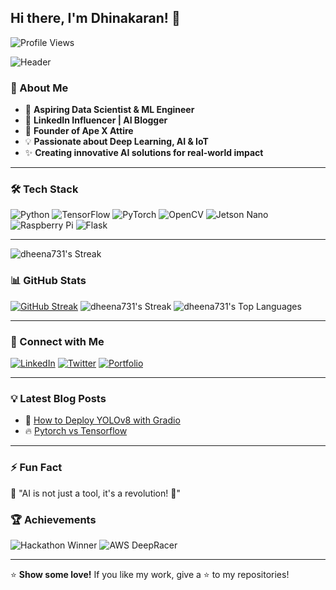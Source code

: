 ## Hi there, I'm Dhinakaran! 👋

![Profile Views](https://komarev.com/ghpvc/?username=Dhinakaran2004&color=brightgreen)

![Header](https://media.giphy.com/media/qgQUggAC3Pfv687qPC/giphy.gif)

### 🚀 About Me
- 🎯 **Aspiring Data Scientist & ML Engineer**  
- 📢 **LinkedIn Influencer | AI Blogger**  
- 👕 **Founder of Ape X Attire**  
- 💡 **Passionate about Deep Learning, AI & IoT**  
- ✨ **Creating innovative AI solutions for real-world impact**  

---

### 🛠️ Tech Stack
![Python](https://img.shields.io/badge/Python-3776AB?style=for-the-badge&logo=python&logoColor=white)
![TensorFlow](https://img.shields.io/badge/TensorFlow-FF6F00?style=for-the-badge&logo=tensorflow&logoColor=white)
![PyTorch](https://img.shields.io/badge/PyTorch-EE4C2C?style=for-the-badge&logo=pytorch&logoColor=white)
![OpenCV](https://img.shields.io/badge/OpenCV-5C3EE8?style=for-the-badge&logo=opencv&logoColor=white)
![Jetson Nano](https://img.shields.io/badge/Jetson_Nano-76B900?style=for-the-badge&logo=nvidia&logoColor=white)
![Raspberry Pi](https://img.shields.io/badge/RaspberryPi-A22846?style=for-the-badge&logo=raspberry-pi&logoColor=white)
![Flask](https://img.shields.io/badge/Flask-000000?style=for-the-badge&logo=flask&logoColor=white)

---
![dheena731's Streak](https://github-readme-streak-stats.herokuapp.com/?user=dheena731&theme=vue-dark&hide_border=true)
### 📊 GitHub Stats
[![GitHub Streak](https://github-readme-streak-stats-liard-six.vercel.app?user=Dheena731&theme=dark&border_radius=10)](https://git.io/streak-stats)
![dheena731's Streak](https://github-readme-streak-stats.herokuapp.com/?user=dheena731&theme=vue-dark&hide_border=true)
![dheena731's Top Languages](https://github-readme-stats.vercel.app/api/top-langs/?username=dheena731&theme=dark&show_icons=true&hide_border=false&layout=compact)

---

### 🔗 Connect with Me
[![LinkedIn](https://img.shields.io/badge/LinkedIn-0A66C2?style=for-the-badge&logo=linkedin&logoColor=white)](https://www.linkedin.com/in/dhinakaran-thangaraj-a2a05a230/)
[![Twitter](https://img.shields.io/badge/Twitter-1DA1F2?style=for-the-badge&logo=twitter&logoColor=white)](https://twitter.com/Dhinakaran2004)
[![Portfolio](https://img.shields.io/badge/Portfolio-FF4088?style=for-the-badge&logo=google-chrome&logoColor=white)](https://yourportfolio.com)

---

### 💡 Latest Blog Posts
<!-- BLOG-POST-LIST:START -->
- 🚀 [How to Deploy YOLOv8 with Gradio](#)
- 🔥 [Pytorch vs Tensorflow](https://www.linkedin.com/pulse/tensorflow-pytorch-dhinakaran-thangaraj-o0lmf/?trackingId=5U%2Fets%2BxLmQEXYTqGega1g%3D%3D)
<!-- BLOG-POST-LIST:END -->

---

### ⚡ Fun Fact
💭 "AI is not just a tool, it's a revolution! 🚀"

### 🏆 Achievements
![Hackathon Winner](https://img.shields.io/badge/Hackathon-Winner-orange?style=for-the-badge)
![AWS DeepRacer](https://img.shields.io/badge/AWS-DeepRacer-purple?style=for-the-badge)

---

⭐ **Show some love!** If you like my work, give a ⭐ to my repositories!

